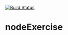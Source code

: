 
[![Build Status](https://dev.azure.com/beselamasefa/nodeEx/_apis/build/status/beselamG.nodeExercise?branchName=main)](https://dev.azure.com/beselamasefa/nodeEx/_build/latest?definitionId=6&branchName=main)

# nodeExercise
